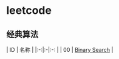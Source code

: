 # leetcode

## 经典算法

 | ID | 名称 |
 |:-:|:-|:-: |
 | 00 | [Binary Search](./algorithms/00.binary-search) |
